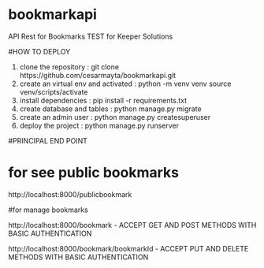 # bookmarkapi
API Rest for Bookmarks
TEST for Keeper Solutions

#HOW TO DEPLOY<br>
<ol>
    <li>clone the repository : git clone https://github.com/cesarmayta/bookmarkapi.git</li>
    <li>create an virtual env and activated : python -m venv venv
    source venv/scripts/activate</li>
    <li>install dependencies : pip install -r requirements.txt</li>
    <li>create database and tables : python manage.py migrate</li>
    <li>create an admin user : python manage.py createsuperuser</li>
    <li>deploy the project : python manage.py runserver</li>
</ol>

#PRINCIPAL END POINT
# for see public bookmarks
http://localhost:8000/publicbookmark

#for manage bookmarks

http://localhost:8000/bookmark - ACCEPT GET AND POST METHODS WITH BASIC AUTHENTICATION


http://localhost:8000/bookmark/bookmarkId - ACCEPT PUT AND DELETE METHODS WITH BASIC AUTHENTICATION

